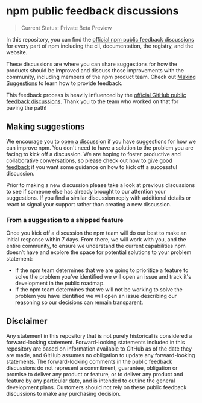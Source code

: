 # npm public feedback discussions

> Current Status: Private Beta Preview

In this repository, you can find the [official npm public feedback discussions](https://github.com/npm/feedback/discussions) for every part of npm including the cli, documentation, the registry, and the website.

These discussions are where you can share suggestions for how the products should be improved and discuss those improvements with the community, including members of the npm product team. Check out [Making Suggestions](#making-suggestions) to learn how to provide feedback.

This feedback process is heavily influenced by the [official GitHub public feedback discussions](https://github.com/github/feedback). Thank you to the team who worked on that for paving the path!

## Making suggestions

We encourage you to [open a discussion](https://github.com/npm/feedback/discussions) if you have suggestions for how we can improve npm. You don't need to have a solution to the problem you are facing to kick off a discussion. We are hoping to foster productive and collaborative conversations, so please check out [how to give good feedback](https://github.com/npm/feedback/discussions/7) if you want some guidance on how to kick off a successful discussion.

Prior to making a new discussion please take a look at previous discussions to see if someone else has already brought to our attention your suggestions. If you find a similar discussion reply with additional details or react to signal your support rather than creating a new discussion.

### From a suggestion to a shipped feature

Once you kick off a discussion the npm team will do our best to make an initial response within 7 days. From there, we will work with you, and the entire community, to ensure we understand the current capabilities npm doesn’t have and explore the space for potential solutions to your problem statement:

* If the npm team determines that we are going to prioritize a feature to solve the problem you've identified we will open an issue and track it's development in the public roadmap.
* If the npm team determines that we will not be working to solve the problem you have identified we will open an issue describing our reasoning so our decisions can remain transparent.

## Disclaimer 

Any statement in this repository that is not purely historical is considered a forward-looking statement. Forward-looking statements included in this repository are based on information available to GitHub as of the date they are made, and GitHub assumes no obligation to update any forward-looking statements. The forward-looking comments in the public feedback discussions do not represent a commitment, guarantee, obligation or promise to deliver any product or feature, or to deliver any product and feature by any particular date, and is intended to outline the general development plans. Customers should not rely on these public feedback discussions to make any purchasing decision.
